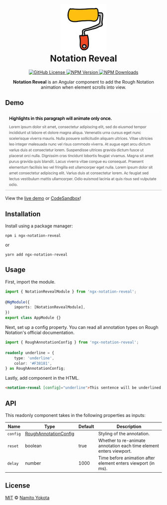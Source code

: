 <h1 align="center"><img height="150" src="https://raw.githubusercontent.com/namitoyokota/ngx-notation-reveal/master/src/assets/logo.png" /><br> Notation Reveal</h1>

<p align="center">
    <a href="https://github.com/namitoyokota/ngx-notation-reveal/blob/master/LICENSE">
        <img alt="GitHub License" src="https://img.shields.io/github/license/namitoyokota/ngx-notation-reveal" />
    </a>
    <a href="https://www.npmjs.com/package/ngx-notation-reveal">
        <img alt="NPM Version" src="https://img.shields.io/npm/v/ngx-notation-reveal.svg" />
    </a>
    <a href="https://www.npmjs.com/package/ngx-notation-reveal">
        <img alt="NPM Downloads" src="https://img.shields.io/npm/dt/ngx-notation-reveal" />
    </a>
</p>

<p align="center">
    <b>Notation Reveal</b> is an Angular component to add the Rough Notation animation when element scrolls into view.
</p>

## Demo

![Demo Gif](https://raw.githubusercontent.com/namitoyokota/ngx-notation-reveal/master/src/assets/demo.gif)

View the [live demo](https://notation-reveal.namitoyokota.com/) or [CodeSandbox](https://codesandbox.io/p/devbox/ngx-notation-reveal-demo-mf875r)!

## Installation

Install using a package manager:

```shell
npm i ngx-notation-reveal
```

or

```shell
yarn add ngx-notation-reveal
```

## Usage

First, import the module.

```typescript
import { NotationRevealModule } from 'ngx-notation-reveal';

@NgModule({
    imports: [NotationRevealModule],
})
export class AppModule {}
```

Next, set up a config property. You can read all annotation types on Rough Notation's official documentation.

```typescript
import { RoughAnnotationConfig } from 'ngx-notation-reveal';

readonly underline = {
    type: 'underline',
    color: '#F38181',
} as RoughAnnotationConfig;
```

Lastly, add component in the HTML.

```html
<notation-reveal [config]="underline">This sentence will be underlined.</notation-reveal>
```

## API

This readonly component takes in the following properties as inputs:

| Name     | Type                                                                                                                 | Default | Description                                                         |
| -------- | -------------------------------------------------------------------------------------------------------------------- | ------- | ------------------------------------------------------------------- |
| `config` | [RoughAnnotationConfig](https://github.com/rough-stuff/rough-notation?tab=readme-ov-file#configuring-the-annotation) |         | Styling of the annotation.                                          |
| `reset`  | boolean                                                                                                              | true    | Whether to re-animate annotation each time element enters viewport. |
| `delay`  | number                                                                                                               | 1000    | Time before animation after element enters viewport (in ms).        |

## License

[MIT](https://github.com/namitoyokota/ngx-notation-reveal/blob/master/LICENSE) &copy; [Namito Yokota](https://www.namitoyokota.com)

